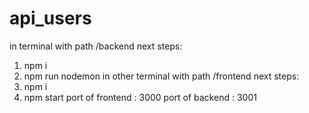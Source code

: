 # api_users
in terminal with path /backend
next steps:
1. npm i
2. npm run nodemon
in other terminal with path /frontend
next steps:
1. npm i
2. npm start
port of frontend : 3000
port of backend : 3001

